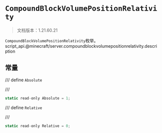 # `CompoundBlockVolumePositionRelativity`

> 文档版本：1.21.60.21

`CompoundBlockVolumePositionRelativity`枚举。script_api.@minecraft/server.compoundblockvolumepositionrelativity.description

## 常量

/// define
`Absolute`


///

```js
static read-only Absolute = 1;
```


/// define
`Relative`


///

```js
static read-only Relative = 0;
```


